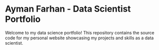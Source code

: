 # Ayman Farhan - Data Scientist Portfolio

Welcome to my data science portfolio! This repository contains the source code for my personal website showcasing my projects and skills as a data scientist.

